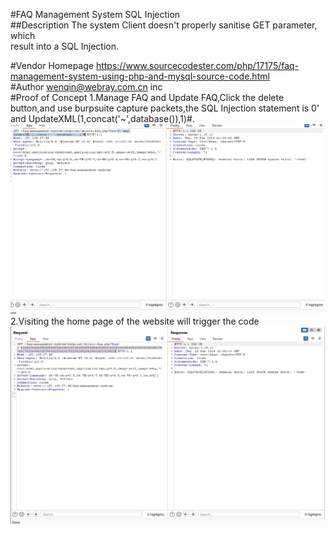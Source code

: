 #FAQ Management System SQL Injection
<br />
##Description
The system Client doesn't properly sanitise GET parameter, which<br /> result into a SQL Injection.

#Vendor Homepage
https://www.sourcecodester.com/php/17175/faq-management-system-using-php-and-mysql-source-code.html
<br />
#Author
wenqin@webray.com.cn inc
<br />
#Proof of Concept
1.Manage FAQ and Update FAQ,Click the delete button,and use burpsuite capture packets,the SQL Injection statement is 0' and UpdateXML(1,concat('~',database()),1)#.
![faq-management-system-sql-1.png](../img/faq-management-system-sql-1.png "1")<br />
2.Visiting the home page of the website will trigger the code
![faq-management-system-sql-2.png](../img/faq-management-system-sql-2.png "2")